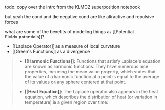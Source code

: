 todo: copy over the intro from the KLMC2 superposition notebook

but yeah the cond and the negative cond are like attractive and repulsive forces

what are some of the benefits of modeling things as [[Potential Fields|potentials]]?

- [[Laplace Operator]] as a measure of local curvature
- [[Green's Functions]] as a divergence

>- **[[Harmonic Functions]]:** Functions that satisfy Laplace's equation are known as harmonic functions. They have numerous nice properties, including the mean value property, which states that the value of a harmonic function at a point is equal to the average of its values on any sphere centered at that point.

>- **[[Heat Equation]]:** The Laplace operator also appears in the heat equation, which describes the distribution of heat (or variation in temperature) in a given region over time:

